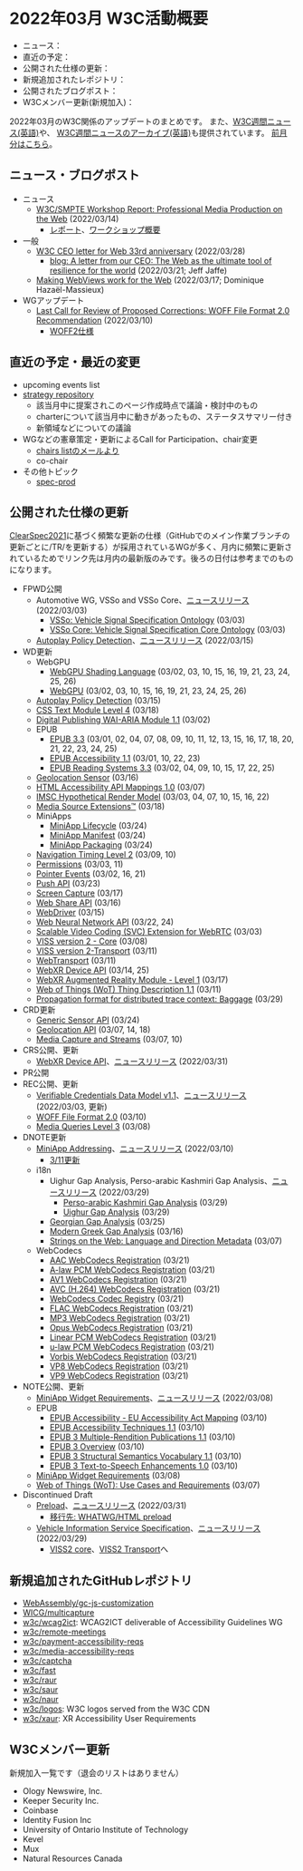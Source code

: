 # 2022年03月 W3C活動概要

- ニュース：
- 直近の予定：
- 公開された仕様の更新：
- 新規追加されたレポジトリ：
- 公開されたブログポスト：
- W3Cメンバー更新(新規加入)：

2022年03月のW3C関係のアップデートのまとめです。
また、[W3C週間ニュース(英語)](https://www.w3.org/News/Public/)や、
[W3C週間ニュースのアーカイブ(英語)](https://lists.w3.org/Archives/Public/w3c-announce/2022JanMar/subject.html)も提供されています。
[前月分はこちら](202202.md)。

## ニュース・ブログポスト

* ニュース
  * [W3C/SMPTE Workshop Report: Professional Media Production on the Web](https://www.w3.org/blog/news/archives/9461) (2022/03/14)
    * [レポート](https://www.w3.org/2021/03/media-production-workshop/report)、[ワークショップ概要](https://www.w3.org/2021/03/media-production-workshop/)
* 一般
  * [W3C CEO letter for Web 33rd anniversary](https://www.w3.org/blog/news/archives/9472) (2022/03/28)
    * [blog: A letter from our CEO: The Web as the ultimate tool of resilience for the world](https://www.w3.org/blog/2022/03/a-letter-from-our-ceo-the-web-as-the-ultimate-tool-of-resilience-for-the-world/) (2022/03/21; Jeff Jaffe)
  * [Making WebViews work for the Web](https://www.w3.org/blog/2022/03/making-webviews-work-for-the-web/) (2022/03/17; Dominique Hazaël-Massieux)
* WGアップデート
  * [Last Call for Review of Proposed Corrections: WOFF File Format 2.0 Recommendation](https://www.w3.org/blog/news/archives/9450) (2022/03/10)
    * [WOFF2仕様](https://www.w3.org/TR/2022/REC-WOFF2-20220310/)

## 直近の予定・最近の変更

* upcoming events list
* [strategy repository](https://github.com/w3c/strategy/issues)
  * 該当月中に提案されこのページ作成時点で議論・検討中のもの
  * charterについて該当月中に動きがあったもの、ステータスサマリー付き
  * 新領域などについての議論
* WGなどの憲章策定・更新によるCall for Participation、chair変更
  * [chairs listのメールより](https://lists.w3.org/Archives/Member/chairs/)
  * co-chair
* その他トピック
  * [spec-prod](https://lists.w3.org/Archives/Public/spec-prod/)

## 公開された仕様の更新

[ClearSpec2021](https://github.com/w3c/tr-pages/blob/main/clearspec2021.md)に基づく頻繁な更新の仕様（GitHubでのメイン作業ブランチの更新ごとに/TR/を更新する）が採用されているWGが多く、月内に頻繁に更新されているためでリンク先は月内の最新版のみです。後ろの日付は参考までのものになります。

* FPWD公開
  * Automotive WG, VSSo and VSSo Core、[ニュースリリース](https://www.w3.org/blog/news/archives/9431) (2022/03/03)
    * [VSSo: Vehicle Signal Specification Ontology](https://www.w3.org/TR/2022/WD-vsso-20220303/) (03/03)
    * [VSSo Core: Vehicle Signal Specification Core Ontology](https://www.w3.org/TR/2022/WD-vsso-core-20220303/) (03/03)
  * [Autoplay Policy Detection](https://www.w3.org/TR/2022/WD-autoplay-detection-20220315/)、[ニュースリリース](https://www.w3.org/blog/news/archives/9467) (2022/03/15)
* WD更新
  * WebGPU
    * [WebGPU Shading Language](https://www.w3.org/TR/2022/WD-WGSL-20220326/) (03/02, 03, 10, 15, 16, 19, 21, 23, 24, 25, 26)
    * [WebGPU](https://www.w3.org/TR/2022/WD-webgpu-20220326/) (03/02, 03, 10, 15, 16, 19, 21, 23, 24, 25, 26)
  * [Autoplay Policy Detection](https://www.w3.org/TR/2022/WD-autoplay-detection-20220315/) (03/15)
  * [CSS Text Module Level 4](https://www.w3.org/TR/2022/WD-css-text-4-20220318/) (03/18)
  * [Digital Publishing WAI-ARIA Module 1.1](https://www.w3.org/TR/2022/WD-dpub-aria-1.1-20220302/) (03/02)
  * EPUB
    * [EPUB 3.3](https://www.w3.org/TR/2022/WD-epub-33-20220325/) (03/01, 02, 04, 07, 08, 09, 10, 11, 12, 13, 15, 16, 17, 18, 20, 21, 22, 23, 24, 25)
    * [EPUB Accessibility 1.1](https://www.w3.org/TR/2022/WD-epub-a11y-11-20220323/) (03/01, 10, 22, 23)
    * [EPUB Reading Systems 3.3](https://www.w3.org/TR/2022/WD-epub-rs-33-20220325/) (03/02, 04, 09, 10, 15, 17, 22, 25)
  * [Geolocation Sensor](https://www.w3.org/TR/2022/WD-geolocation-sensor-20220316/) (03/16)
  * [HTML Accessibility API Mappings 1.0](https://www.w3.org/TR/2022/WD-html-aam-1.0-20220307/) (03/07)
  * [IMSC Hypothetical Render Model](https://www.w3.org/TR/2022/WD-imsc-hrm-20220322/) (03/03, 04, 07, 10, 15, 16, 22)
  * [Media Source Extensions™](https://www.w3.org/TR/2022/WD-media-source-2-20220318/) (03/18)
  * MiniApps
    * [MiniApp Lifecycle](https://www.w3.org/TR/2022/WD-miniapp-lifecycle-20220324/) (03/24)
    * [MiniApp Manifest](https://www.w3.org/TR/2022/WD-miniapp-manifest-20220324/) (03/24)
    * [MiniApp Packaging](https://www.w3.org/TR/2022/WD-miniapp-packaging-20220324/) (03/24)
  * [Navigation Timing Level 2](https://www.w3.org/TR/2022/WD-navigation-timing-2-20220310/) (03/09, 10)
  * [Permissions](https://www.w3.org/TR/2022/WD-permissions-20220311/) (03/03, 11)
  * [Pointer Events](https://www.w3.org/TR/2022/WD-pointerevents3-20220321/) (03/02, 16, 21)
  * [Push API](https://www.w3.org/TR/2022/WD-push-api-20220323/) (03/23)
  * [Screen Capture](https://www.w3.org/TR/2022/WD-screen-capture-20220317/) (03/17)
  * [Web Share API](https://www.w3.org/TR/2022/WD-web-share-20220316/) (03/16)
  * [WebDriver](https://www.w3.org/TR/2022/WD-webdriver2-20220315/) (03/15)
  * [Web Neural Network API](https://www.w3.org/TR/2022/WD-webnn-20220324/) (03/22, 24)
  * [Scalable Video Coding (SVC) Extension for WebRTC](https://www.w3.org/TR/2022/WD-webrtc-svc-20220303/) (03/03)    
  * [VISS version 2 - Core](https://www.w3.org/TR/2022/WD-viss2-core-20220308/) (03/08)
  * [VISS version 2-Transport](https://www.w3.org/TR/2022/WD-viss2-transport-20220311/) (03/11)
  * [WebTransport](https://www.w3.org/TR/2022/WD-webtransport-20220311/) (03/11)
  * [WebXR Device API](https://www.w3.org/TR/2022/WD-webxr-20220325/) (03/14, 25)
  * [WebXR Augmented Reality Module - Level 1](https://www.w3.org/TR/2022/WD-webxr-ar-module-1-20220317/) (03/17)
  * [Web of Things (WoT) Thing Description 1.1](https://www.w3.org/TR/2022/WD-wot-thing-description11-20220311/) (03/11)
  * [Propagation format for distributed trace context: Baggage](https://www.w3.org/TR/2022/WD-baggage-20220329/) (03/29)
* CRD更新
  * [Generic Sensor API](https://www.w3.org/TR/2022/CRD-generic-sensor-20220324/) (03/24)
  * [Geolocation API](https://www.w3.org/TR/2022/CRD-geolocation-20220318/) (03/07, 14, 18)
  * [Media Capture and Streams](https://www.w3.org/TR/2022/CRD-mediacapture-streams-20220310/) (03/07, 10)
* CRS公開、更新
  * [WebXR Device API](https://www.w3.org/TR/2022/CR-webxr-20220331/)、[ニュースリリース](https://www.w3.org/blog/news/archives/9485) (2022/03/31)
* PR公開
* REC公開、更新
  * [Verifiable Credentials Data Model v1.1](https://www.w3.org/TR/2022/REC-vc-data-model-20220303/)、[ニュースリリース](https://www.w3.org/blog/news/archives/9428) (2022/03/03, 更新)
  * [WOFF File Format 2.0](https://www.w3.org/TR/2022/REC-WOFF2-20220310/) (03/10)
  * [Media Queries Level 3](https://www.w3.org/TR/2022/REC-mediaqueries-3-20220308/) (03/08)
* DNOTE更新
  * [MiniApp Addressing](https://www.w3.org/TR/2022/DNOTE-miniapp-addressing-20220310/)、[ニュースリリース](https://www.w3.org/blog/news/archives/9454) (2022/03/10)
    * [3/11更新](https://www.w3.org/TR/2022/DNOTE-miniapp-addressing-20220311/)
  * i18n
    * Uighur Gap Analysis, Perso-arabic Kashmiri Gap Analysis、[ニュースリリース](https://www.w3.org/blog/news/archives/9479) (2022/03/29)
      * [Perso-arabic Kashmiri Gap Analysis](https://www.w3.org/TR/2022/DNOTE-arab-ks-gap-20220329/) (03/29)
      * [Uighur Gap Analysis](https://www.w3.org/TR/2022/DNOTE-arab-ug-gap-20220329/) (03/29)
    * [Georgian Gap Analysis](https://www.w3.org/TR/2022/DNOTE-geor-gap-20220325/) (03/25)
    * [Modern Greek Gap Analysis](https://www.w3.org/TR/2022/DNOTE-grek-gap-20220316/) (03/16)
    * [Strings on the Web: Language and Direction Metadata](https://www.w3.org/TR/2022/DNOTE-string-meta-20220307/) (03/07)
  * WebCodecs
    * [AAC WebCodecs Registration](https://www.w3.org/TR/2022/DNOTE-webcodecs-aac-codec-registration-20220321/) (03/21)
    * [A-law PCM WebCodecs Registration](https://www.w3.org/TR/2022/DNOTE-webcodecs-alaw-codec-registration-20220321/) (03/21)
    * [AV1 WebCodecs Registration](https://www.w3.org/TR/2022/DNOTE-webcodecs-av1-codec-registration-20220321/) (03/21)
    * [AVC (H.264) WebCodecs Registration](https://www.w3.org/TR/2022/DNOTE-webcodecs-avc-codec-registration-20220321/) (03/21)
    * [WebCodecs Codec Registry](https://www.w3.org/TR/2022/DNOTE-webcodecs-codec-registry-20220321/) (03/21)
    * [FLAC WebCodecs Registration](https://www.w3.org/TR/2022/DNOTE-webcodecs-flac-codec-registration-20220321/) (03/21)
    * [MP3 WebCodecs Registration](https://www.w3.org/TR/2022/DNOTE-webcodecs-mp3-codec-registration-20220321/) (03/21)
    * [Opus WebCodecs Registration](https://www.w3.org/TR/2022/DNOTE-webcodecs-opus-codec-registration-20220321/) (03/21)
    * [Linear PCM WebCodecs Registration](https://www.w3.org/TR/2022/DNOTE-webcodecs-pcm-codec-registration-20220321/) (03/21)
    * [u-law PCM WebCodecs Registration](https://www.w3.org/TR/2022/DNOTE-webcodecs-ulaw-codec-registration-20220321/) (03/21)
    * [Vorbis WebCodecs Registration](https://www.w3.org/TR/2022/DNOTE-webcodecs-vorbis-codec-registration-20220321/) (03/21)
    * [VP8 WebCodecs Registration](https://www.w3.org/TR/2022/DNOTE-webcodecs-vp8-codec-registration-20220321/) (03/21)
    * [VP9 WebCodecs Registration](https://www.w3.org/TR/2022/DNOTE-webcodecs-vp9-codec-registration-20220321/) (03/21)
* NOTE公開、更新
  * [MiniApp Widget Requirements](https://www.w3.org/TR/2022/NOTE-miniapp-widget-req-20220308/)、[ニュースリリース](https://www.w3.org/blog/news/archives/9442) (2022/03/08)
  * EPUB
    * [EPUB Accessibility - EU Accessibility Act Mapping](https://www.w3.org/TR/2022/NOTE-epub-a11y-eaa-mapping-20220310/) (03/10)
    * [EPUB Accessibility Techniques 1.1](https://www.w3.org/TR/2022/NOTE-epub-a11y-tech-11-20220310/) (03/10)
    * [EPUB 3 Multiple-Rendition Publications 1.1](https://www.w3.org/TR/2022/NOTE-epub-multi-rend-11-20220310/) (03/10)
    * [EPUB 3 Overview](https://www.w3.org/TR/2022/NOTE-epub-overview-33-20220310/) (03/10)
    * [EPUB 3 Structural Semantics Vocabulary 1.1](https://www.w3.org/TR/2022/NOTE-epub-ssv-11-20220310/) (03/10)
    * [EPUB 3 Text-to-Speech Enhancements 1.0](https://www.w3.org/TR/2022/NOTE-epub-tts-10-20220310/) (03/10)
  * [MiniApp Widget Requirements](https://www.w3.org/TR/2022/NOTE-miniapp-widget-req-20220308/) (03/08)
  * [Web of Things (WoT): Use Cases and Requirements](https://www.w3.org/TR/2022/NOTE-wot-usecases-20220307/) (03/07)
* Discontinued Draft
  * [Preload](https://www.w3.org/TR/2022/DISC-preload-20220331/)、[ニュースリリース](https://www.w3.org/blog/news/archives/9488) (2022/03/31)
    * [移行先: WHATWG/HTML preload](https://html.spec.whatwg.org/multipage/#link-type-preload)
  * [Vehicle Information Service Specification](https://www.w3.org/TR/2022/DISC-vehicle-information-service-20220329/)、[ニュースリリース](https://www.w3.org/blog/news/archives/9477) (2022/03/29)
    * [VISS2 core](https://www.w3.org/TR/viss2-core/)、[VISS2 Transport](https://www.w3.org/TR/viss2-transport/)へ

## 新規追加されたGitHubレポジトリ

* [WebAssembly/gc-js-customization](https://github.com/WebAssembly/gc-js-customization)
* [WICG/multicapture](https://github.com/WICG/multicapture)
* [w3c/wcag2ict](https://github.com/w3c/wcag2ict): WCAG2ICT deliverable of Accessibility Guidelines WG
* [w3c/remote-meetings](https://github.com/w3c/remote-meetings)
* [w3c/payment-accessibility-reqs](https://github.com/w3c/payment-accessibility-reqs)
* [w3c/media-accessibility-reqs](https://github.com/w3c/media-accessibility-reqs)
* [w3c/captcha](https://github.com/w3c/captcha)
* [w3c/fast](https://github.com/w3c/fast)
* [w3c/raur](https://github.com/w3c/raur)
* [w3c/saur](https://github.com/w3c/saur)
* [w3c/naur](https://github.com/w3c/naur)
* [w3c/logos](https://github.com/w3c/logos): W3C logos served from the W3C CDN
* [w3c/xaur](https://github.com/w3c/xaur): XR Accessibility User Requirements

## W3Cメンバー更新

新規加入一覧です（退会のリストはありません）

* Ology Newswire, Inc.
* Keeper Security Inc.
* Coinbase
* Identity Fusion Inc
* University of Ontario Institute of Technology
* Kevel
* Mux
* Natural Resources Canada
